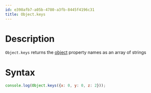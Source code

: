 ```yaml
---
id: e398afb7-a05b-4780-a3fb-8445f4196c31
title: Object.keys
---
```


# Description

`Object.keys` returns the [object](20200826201605-objects) property
names as an array of strings

# Syntax

``` javascript
console.log(Object.keys({x: 0, y: 0, z: 2}));
```

